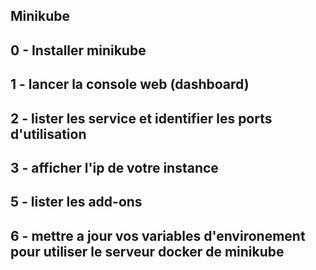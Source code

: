 
## Minikube 
## 0 - Installer minikube

## 1 - lancer la console web (dashboard)

## 2 - lister les service et identifier les ports d'utilisation

## 3 - afficher l'ip de votre instance

## 5 - lister les add-ons

## 6 - mettre a jour vos variables d'environement pour utiliser le serveur docker de minikube 

